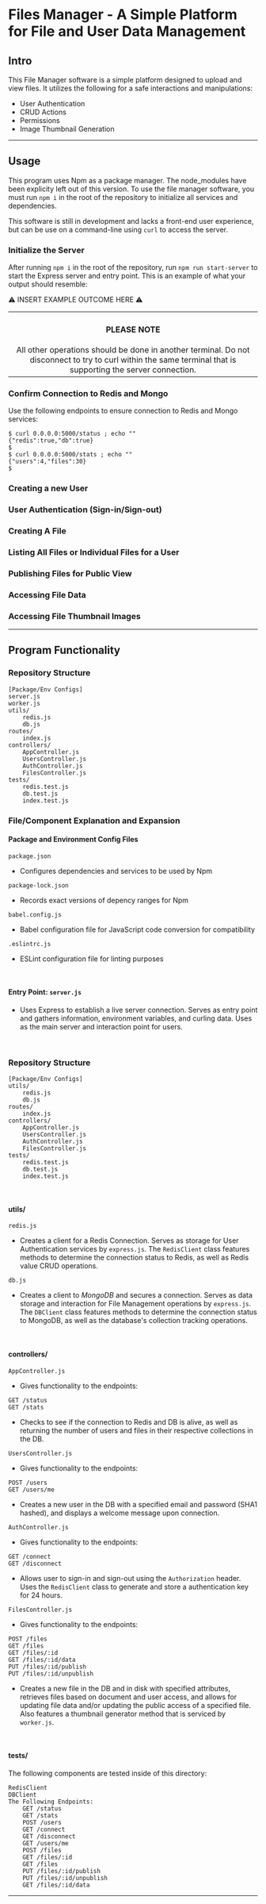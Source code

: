 # Files Manager - A Simple Platform for File and User Data Management

## Intro
This File Manager software is a simple platform designed to upload and view files. It utilizes the following for a safe interactions and manipulations:
-  User Authentication
-  CRUD Actions
-  Permissions
-  Image Thumbnail Generation

---

## Usage
This program uses Npm as a package manager. The node_modules have been explicity left out of this version. To use the file manager software, you must run `npm i` in the root of the repository to initialize all services and dependencies. 

This software is still in development and lacks a front-end user experience, but can be use on a command-line using `curl` to access the server. 

### Initialize the Server

After running `npm i` in the root of the repository, run `npm run start-server` to start the Express server and entry point. This is an example of what your output should resemble:

:warning: INSERT EXAMPLE OUTCOME HERE :warning:

<table><tr><td align=center><h4>PLEASE NOTE</h4>
All other operations should be done in another terminal. Do not disconnect to try to curl within the same terminal that is supporting the server connection.</td></tr></table>


### Confirm Connection to Redis and Mongo
Use the following endpoints to ensure connection to Redis and Mongo services:

```
$ curl 0.0.0.0:5000/status ; echo ""
{"redis":true,"db":true}
$ 
$ curl 0.0.0.0:5000/stats ; echo ""
{"users":4,"files":30}
$ 

```

### Creating a new User

### User Authentication (Sign-in/Sign-out)

### Creating A File

### Listing All Files or Individual Files for a User

### Publishing Files for Public View

### Accessing File Data

### Accessing File Thumbnail Images




---

## Program Functionality

### Repository Structure
```
[Package/Env Configs]
server.js
worker.js
utils/
    redis.js
    db.js
routes/
    index.js
controllers/
    AppController.js
    UsersController.js
    AuthController.js
    FilesController.js
tests/
    redis.test.js
    db.test.js
    index.test.js
```
### File/Component Explanation and Expansion

#### Package and Environment Config Files

`package.json`
- Configures dependencies and services to be used by Npm

`package-lock.json`
- Records exact versions of depency ranges for Npm

`babel.config.js`
- Babel configuration file for JavaScript code conversion for compatibility

`.eslintrc.js`
- ESLint configuration file for linting purposes

&nbsp;

#### Entry Point: `server.js`
- Uses Express to establish a live server connection. Serves as entry point and gathers information, environment variables, and curling data. Uses as the main server and interaction point for users.

&nbsp;

### Repository Structure
```
[Package/Env Configs]
utils/
    redis.js
    db.js
routes/
    index.js
controllers/
    AppController.js
    UsersController.js
    AuthController.js
    FilesController.js
tests/
    redis.test.js
    db.test.js
    index.test.js
```

&nbsp;

#### utils/

`redis.js`
- Creates a client for a Redis Connection. Serves as storage for User Authentication services by `express.js`. The `RedisClient` class features methods to determine the connection status to Redis, as well as Redis value CRUD operations. 

`db.js`
- Creates a client to *MongoDB* and secures a connection. Serves as data storage and interaction for File Management operations by `express.js`. The `DBClient` class features methods to determine the connection status to MongoDB, as well as the database's collection tracking operations.

&nbsp;

#### controllers/

`AppController.js`
- Gives functionality to the endpoints:
```
GET /status
GET /stats
```
- Checks to see if the connection to Redis and DB is alive, as well as returning the number of users and files in their respective collections in the DB.


`UsersController.js`
- Gives functionality to the endpoints:
```
POST /users
GET /users/me
```
- Creates a new user in the DB with a specified email and password (SHA1 hashed), and displays a welcome message upon connection.


`AuthController.js`
- Gives functionality to the endpoints:
```
GET /connect
GET /disconnect
```
- Allows user to sign-in and sign-out using the `Authorization` header. Uses the `RedisClient` class to generate and store a authentication key for 24 hours.


`FilesController.js`
- Gives functionality to the endpoints:
```
POST /files
GET /files
GET /files/:id
GET /files/:id/data
PUT /files/:id/publish
PUT /files/:id/unpublish
```
- Creates a new file in the DB and in disk with specified attributes, retrieves files based on document and user access, and allows for updating file data and/or updating the public access of a specified file. Also features a thumbnail generator method that is serviced by `worker.js`.

&nbsp;

#### tests/
The following components are tested inside of this directory:
```
RedisClient
DBClient
The Following Endpoints:
    GET /status
    GET /stats
    POST /users
    GET /connect
    GET /disconnect
    GET /users/me
    POST /files
    GET /files/:id
    GET /files
    PUT /files/:id/publish
    PUT /files/:id/unpublish
    GET /files/:id/data
```
---

